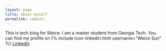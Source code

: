 ```yaml
---
layout: page
title: About myself
permalink: /about/
---
```


This is tech blog for Weice. I am a master student from Georgia Tech. You can find my profile on 
{% include icon-linkedin.html username="Weice Sun" %}
[Linkedin](http://jekyllrb.com/)

